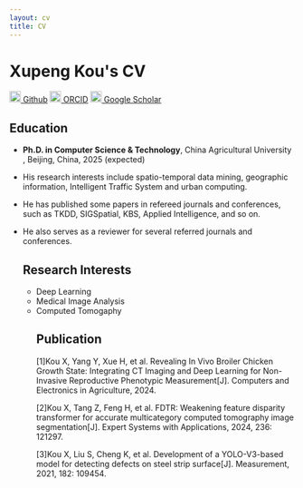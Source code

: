 ```yaml
---
layout: cv
title: CV
---
```

# Xupeng Kou's CV

<a href="https://github.com/Github-XKou"><img src="https://github.githubassets.com/assets/GitHub-Mark-ea2971cee799.png" width="20px" height="20px"> Github</a>
<a href="https://orcid.org/0000-0002-3246-6820"><img src="https://orcid.org/assets/vectors/orcid.logo.icon.svg" width="20px" height="20px"> ORCID</a>
<a href="https://scholar.google.com/citations?user=tDQGkQMAAAAJ&hl=zh-CN"><img src="https://upload.wikimedia.org/wikipedia/commons/thumb/c/c7/Google_Scholar_logo.svg/240px-Google_Scholar_logo.svg.png" width="20px" height="20px"> Google Scholar</a>

<h2>Education</h2>
<ul>
<li>
<p><strong>Ph.D. in Computer Science & Technology</strong>, China Agricultural University , Beijing, China, 2025 (expected)</p>

<li>
<p>His research interests include spatio-temporal data mining, geographic information, Intelligent Traffic System and urban computing.</p>
<li>
<p>He has published some papers in refereed journals and conferences, such as TKDD, SIGSpatial, KBS, Applied Intelligence, and so on.

<li>
<p>He also serves as a reviewer for several referred journals and conferences.</p>
<h2>Research Interests</h2>
<ul>
<li>Deep Learning</li>
<li>Medical Image Analysis</li>
<li>Computed Tomogaphy</li>

<h2>Publication</h2>

[1]Kou X, Yang Y, Xue H, et al. Revealing In Vivo Broiler Chicken Growth State: Integrating CT Imaging and Deep Learning for Non-Invasive Reproductive Phenotypic Measurement[J]. Computers and Electronics in Agriculture, 2024. 

<p>[2]Kou X, Tang Z, Feng H, et al. FDTR: Weakening feature disparity transformer for accurate multicategory computed tomography image segmentation[J]. Expert Systems with Applications, 2024, 236: 121297.</p>

<p>[3]Kou X, Liu S, Cheng K, et al. Development of a YOLO-V3-based model for detecting defects on steel strip surface[J]. Measurement, 2021, 182: 109454.</p>
